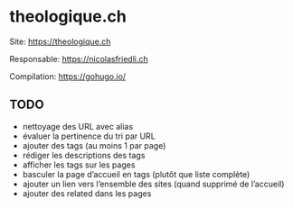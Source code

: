 # theologique.ch

Site: https://theologique.ch

Responsable: https://nicolasfriedli.ch

Compilation: https://gohugo.io/

## TODO

- nettoyage des URL avec alias
- évaluer la pertinence du tri par URL
- ajouter des tags (au moins 1 par page)
- rédiger les descriptions des tags
- afficher les tags sur les pages
- basculer la page d’accueil en tags (plutôt que liste complète)
- ajouter un lien vers l’ensemble des sites (quand supprimé de l’accueil)
- ajouter des related dans les pages